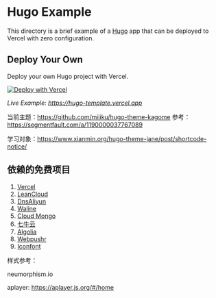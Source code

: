 # Hugo Example

This directory is a brief example of a [Hugo](https://gohugo.io/) app that can be deployed to Vercel with zero configuration.

## Deploy Your Own

Deploy your own Hugo project with Vercel.

[![Deploy with Vercel](https://vercel.com/button)](https://vercel.com/new/clone?repository-url=https://github.com/vercel/vercel/tree/main/examples/hugo&template=hugo)

_Live Example: https://hugo-template.vercel.app_

当前主题：https://github.com/miiiku/hugo-theme-kagome
参考：https://segmentfault.com/a/1190000037767089

学习对象：https://www.xianmin.org/hugo-theme-jane/post/shortcode-notice/

## 依赖的免费项目

1. [Vercel](https://vercel.com)
2. [LeanCloud](https://console.leancloud.app)
3. [DnsAliyun](https://dns.console.aliyun.com)
4. [Waline](https://waline.js.org)
5. [Cloud Mongo](https://cloud.mongodb.com)
6. [七牛云](https://portal.qiniu.com)
7. [Algolia](https://www.algolia.com)
8. [Webpushr](https://www.webpushr.com)
9. [Iconfont](https://iconfont.cn)

样式参考：

neumorphism.io

aplayer:
https://aplayer.js.org/#/home